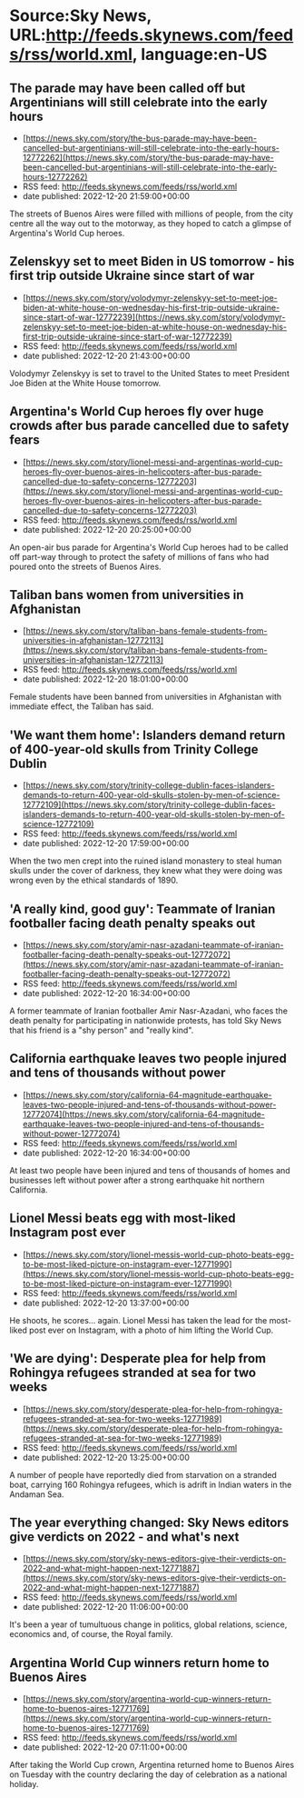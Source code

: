 # Source:Sky News, URL:http://feeds.skynews.com/feeds/rss/world.xml, language:en-US

## The parade may have been called off but Argentinians will still celebrate into the early hours
 - [https://news.sky.com/story/the-bus-parade-may-have-been-cancelled-but-argentinians-will-still-celebrate-into-the-early-hours-12772262](https://news.sky.com/story/the-bus-parade-may-have-been-cancelled-but-argentinians-will-still-celebrate-into-the-early-hours-12772262)
 - RSS feed: http://feeds.skynews.com/feeds/rss/world.xml
 - date published: 2022-12-20 21:59:00+00:00

The streets of Buenos Aires were filled with millions of people, from the city centre all the way out to the motorway, as they hoped to catch a glimpse of Argentina's World Cup heroes.

## Zelenskyy set to meet Biden in US tomorrow - his first trip outside Ukraine since start of war
 - [https://news.sky.com/story/volodymyr-zelenskyy-set-to-meet-joe-biden-at-white-house-on-wednesday-his-first-trip-outside-ukraine-since-start-of-war-12772239](https://news.sky.com/story/volodymyr-zelenskyy-set-to-meet-joe-biden-at-white-house-on-wednesday-his-first-trip-outside-ukraine-since-start-of-war-12772239)
 - RSS feed: http://feeds.skynews.com/feeds/rss/world.xml
 - date published: 2022-12-20 21:43:00+00:00

Volodymyr Zelenskyy is set to travel to the United States to meet President Joe Biden at the White House tomorrow.

## Argentina's World Cup heroes fly over huge crowds after bus parade cancelled due to safety fears
 - [https://news.sky.com/story/lionel-messi-and-argentinas-world-cup-heroes-fly-over-buenos-aires-in-helicopters-after-bus-parade-cancelled-due-to-safety-concerns-12772203](https://news.sky.com/story/lionel-messi-and-argentinas-world-cup-heroes-fly-over-buenos-aires-in-helicopters-after-bus-parade-cancelled-due-to-safety-concerns-12772203)
 - RSS feed: http://feeds.skynews.com/feeds/rss/world.xml
 - date published: 2022-12-20 20:25:00+00:00

An open-air bus parade for Argentina's World Cup heroes had to be called off part-way through to protect the safety of millions of fans who had poured onto the streets of Buenos Aires.

## Taliban bans women from universities in Afghanistan
 - [https://news.sky.com/story/taliban-bans-female-students-from-universities-in-afghanistan-12772113](https://news.sky.com/story/taliban-bans-female-students-from-universities-in-afghanistan-12772113)
 - RSS feed: http://feeds.skynews.com/feeds/rss/world.xml
 - date published: 2022-12-20 18:01:00+00:00

Female students have been banned from universities in Afghanistan with immediate effect, the Taliban has said.

## 'We want them home': Islanders demand return of 400-year-old skulls from Trinity College Dublin
 - [https://news.sky.com/story/trinity-college-dublin-faces-islanders-demands-to-return-400-year-old-skulls-stolen-by-men-of-science-12772109](https://news.sky.com/story/trinity-college-dublin-faces-islanders-demands-to-return-400-year-old-skulls-stolen-by-men-of-science-12772109)
 - RSS feed: http://feeds.skynews.com/feeds/rss/world.xml
 - date published: 2022-12-20 17:59:00+00:00

When the two men crept into the ruined island monastery to steal human skulls under the cover of darkness, they knew what they were doing was wrong even by the ethical standards of 1890.

## 'A really kind, good guy': Teammate of Iranian footballer facing death penalty speaks out
 - [https://news.sky.com/story/amir-nasr-azadani-teammate-of-iranian-footballer-facing-death-penalty-speaks-out-12772072](https://news.sky.com/story/amir-nasr-azadani-teammate-of-iranian-footballer-facing-death-penalty-speaks-out-12772072)
 - RSS feed: http://feeds.skynews.com/feeds/rss/world.xml
 - date published: 2022-12-20 16:34:00+00:00

A former teammate of Iranian footballer Amir Nasr-Azadani, who faces the death penalty for participating in nationwide protests, has told Sky News that his friend is a "shy person" and "really kind".

## California earthquake leaves two people injured and tens of thousands without power
 - [https://news.sky.com/story/california-64-magnitude-earthquake-leaves-two-people-injured-and-tens-of-thousands-without-power-12772074](https://news.sky.com/story/california-64-magnitude-earthquake-leaves-two-people-injured-and-tens-of-thousands-without-power-12772074)
 - RSS feed: http://feeds.skynews.com/feeds/rss/world.xml
 - date published: 2022-12-20 16:34:00+00:00

At least two people have been injured and tens of thousands of homes and businesses left without power after a strong earthquake hit northern California.

## Lionel Messi beats egg with most-liked Instagram post ever
 - [https://news.sky.com/story/lionel-messis-world-cup-photo-beats-egg-to-be-most-liked-picture-on-instagram-ever-12771990](https://news.sky.com/story/lionel-messis-world-cup-photo-beats-egg-to-be-most-liked-picture-on-instagram-ever-12771990)
 - RSS feed: http://feeds.skynews.com/feeds/rss/world.xml
 - date published: 2022-12-20 13:37:00+00:00

He shoots, he scores... again. Lionel Messi has taken the lead for the most-liked post ever on Instagram, with a photo of him lifting the World Cup.

## 'We are dying': Desperate plea for help from Rohingya refugees stranded at sea for two weeks
 - [https://news.sky.com/story/desperate-plea-for-help-from-rohingya-refugees-stranded-at-sea-for-two-weeks-12771989](https://news.sky.com/story/desperate-plea-for-help-from-rohingya-refugees-stranded-at-sea-for-two-weeks-12771989)
 - RSS feed: http://feeds.skynews.com/feeds/rss/world.xml
 - date published: 2022-12-20 13:25:00+00:00

A number of people have reportedly died from starvation on a stranded boat, carrying 160 Rohingya refugees, which is adrift in Indian waters in the Andaman Sea.

## The year everything changed: Sky News editors give verdicts on 2022 - and what's next
 - [https://news.sky.com/story/sky-news-editors-give-their-verdicts-on-2022-and-what-might-happen-next-12771887](https://news.sky.com/story/sky-news-editors-give-their-verdicts-on-2022-and-what-might-happen-next-12771887)
 - RSS feed: http://feeds.skynews.com/feeds/rss/world.xml
 - date published: 2022-12-20 11:06:00+00:00

It's been a year of tumultuous change in politics, global relations, science, economics and, of course, the Royal family.

## Argentina World Cup winners return home to Buenos Aires
 - [https://news.sky.com/story/argentina-world-cup-winners-return-home-to-buenos-aires-12771769](https://news.sky.com/story/argentina-world-cup-winners-return-home-to-buenos-aires-12771769)
 - RSS feed: http://feeds.skynews.com/feeds/rss/world.xml
 - date published: 2022-12-20 07:11:00+00:00

After taking the World Cup crown, Argentina returned home to Buenos Aires on Tuesday with the country declaring the day of celebration as a national holiday.

